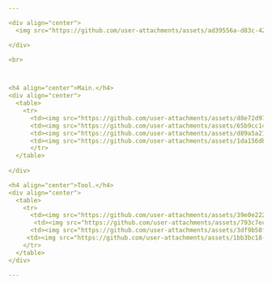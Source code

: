 ```yaml
---

<div align="center">
  <img src="https://github.com/user-attachments/assets/ad39556a-d83c-4223-ad43-f50f3f84bdad" alt="soulja-boy-pepe" width="180" /> <br>

</div>

<br>



<h4 align="center">Main.</h4>
<div align="center">
  <table>
    <tr>
      <td><img src="https://github.com/user-attachments/assets/d8e72d97-1834-4571-8264-57054f0a4eca" alt="JavaScript Logo" width="80" /></td>
      <td><img src="https://github.com/user-attachments/assets/65b9cc14-b043-4645-833e-e019bec185e4" alt="TypeScript Logo" width="100" /></td>
      <td><img src="https://github.com/user-attachments/assets/d89a5a21-a52f-4be2-81ba-3a91191c2c3f" alt="React Logo" width="80" /></td>
      <td><img src="https://github.com/user-attachments/assets/1da156db-3730-4ac5-88a5-b3af431d8d54" alt="Node.js Logo" width="90" /></td>
      </tr>
  </table>
  
</div>

<h4 align="center">Tool.</h4>
<div align="center">
  <table>
    <tr>
      <td><img src="https://github.com/user-attachments/assets/39e0e222-8b14-4e96-89a0-14d16c0435ed" alt="Slack Logo" width="80" /></td>
       <td><img src="https://github.com/user-attachments/assets/793c7ecb-fc54-43ee-b492-de1997f232c2" alt="Notion Logo" width="100" /></td>
      <td><img src="https://github.com/user-attachments/assets/3df9b58f-1680-4dc7-935a-5c4d4fbeb554" alt="figma Logo" width="80" /></td>
     <td><img src="https://github.com/user-attachments/assets/1bb3bc18-c412-459a-b611-164e7c65368d" alt="github Logo" width="90" /></td>
    </tr>
  </table>
</div>

---
```




<!--내용 부분-->
<!--<h4 align="center">✨ Tech Stack ✨</h4>
<div align="center">
  <img src="https://img.shields.io/badge/react-20232a.svg?style=for-the-badge&logo=react&logoColor=61DAFB" />&nbsp
  <img src="https://img.shields.io/badge/typescript-007ACC.svg?style=for-the-badge&logo=typescript&logoColor=white" />&nbsp
  <img src="https://img.shields.io/badge/javascript-F7DF1E.svg?style=for-the-badge&logo=javascript&logoColor=20232a" />&nbsp
    <img src="https://img.shields.io/badge/html5-E34F26.svg?style=for-the-badge&logo=html5&logoColor=white" />&nbsp

</div>

<div align="center">
   <img src="https://img.shields.io/badge/css3-1572B6.svg?style=for-the-badge&logo=css3&logoColor=white" />&nbsp
  <img src="https://img.shields.io/badge/styled--components-DB7093?style=for-the-badge&logo=styled-components&logoColor=ffd35b" />&nbsp
    <img src="https://img.shields.io/badge/tailwindcss-1daabb.svg?style=for-the-badge&logo=tailwind-css&logoColor=white" />&nbsp


</div>


<br>


<h4 align="center">🛠 Tools 🛠</h4>
<div align="center">
  <img src="https://img.shields.io/badge/github-181717.svg?style=for-the-badge&logo=github&logoColor=white" />&nbsp
  <img src="https://img.shields.io/badge/git-F7DF1E.svg?style=for-the-badge&logo=git&logoColor=20232a" />&nbsp
  <img src="https://img.shields.io/badge/figma-F24E1E.svg?style=for-the-badge&logo=figma&logoColor=white" />&nbsp
  <img src="https://img.shields.io/badge/Notion-F3F3F3.svg?style=for-the-badge&logo=notion&logoColor=black" />&nbsp
  <img src ="https://img.shields.io/badge/Slack-815E7F.svg?&style=for-the-badge&logo=Slack&logoColor=white"/ >&nbsp
  <img src ="https://img.shields.io/badge/Zoom-2D8CFF?style=for-the-badge&logo=zoom&logoColor=white"/ >&nbsp
   <img src ="https://img.shields.io/badge/Discord-%235865F2.svg?style=for-the-badge&logo=discord&logoColor=white"/ >&nbsp
 
</div>



-->

<!--
<div align="center">
<img align="center" src="https://readmestats.999857.xyz/api?username=HSCHEOL&show_icons=true&locale=en& "/>
<a href="https://git.io/streak-stats"><img src="https://streak-stats.demolab.com?user=HSCHEOL&hide_border=true&border_radius=50&mode=weekly&theme=ocean-gradient&card_width=350" alt="GitHub Streak" /></a>
</div>











